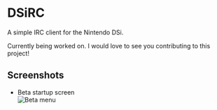 # DSiRC
A simple IRC client for the Nintendo DSi.

Currently being worked on. I would love to see you contributing to this project!

## Screenshots
- Beta startup screen <br>
![Beta menu](https://cdn.discordapp.com/attachments/351097309926391839/518561159234846730/DSiRC.png)
